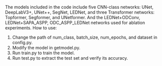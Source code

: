 The models included in the code include five CNN-class networks: UNet, DeepLabV3+, UNet++, SegNet, LEDNet, and three Transformer networks: Topformer, Segformer, and UNetformer. And the LEDNet+ODConv, LEDNet+SAPA_ASPP, ODC_ASPP_LEDNet networks used for ablation experiments.
How to use:
1. Change the path of num_class, batch_size, num_epochs, and dataset in config.py.
2. Modify the model in getmodel.py.
3. Run train.py to train the model.
4. Run test.py to extract the test set and verify its accuracy.
